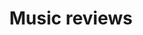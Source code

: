 ---
title: Music reviews
description: Music reviews
translationKey: music-reviews
weight: 20
draft: true
---
